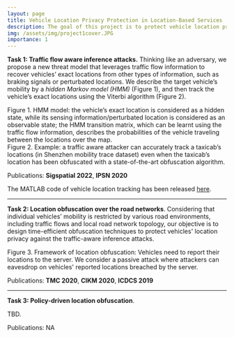 ```yaml
---
layout: page
title: Vehicle Location Privacy Protection in Location-Based Services
description: The goal of this project is to protect vehicle location privacy in various location based applications. 
img: /assets/img/project1cover.JPG
importance: 1
---
```


**Task 1: Traffic flow aware inference attacks.** Thinking like an adversary, we propose a new threat model that leverages traffic flow information to recover vehicles’ exact locations from other types of information, such as braking signals or perturbated locations. We describe the target vehicle’s mobility by a *hidden Markov model (HMM)* (Figure 1), and then track the vehicle’s exact locations using the Viterbi algorithm (Figure 2). 

<div class="row justify-content-md-center">
    <div class="col-sm-9">
        <img class="img-fluid rounded z-depth-1" src="{{ '/assets/img/TrafficAdapter_HMM.png' | relative_url }}" alt="" title="Figure 1. HMM model"/>
    </div>
</div>
<div class="caption">
    Figure 1. HMM model: the vehicle’s exact location is considered as a hidden state, while its sensing information/perturbated location is considered as an observable state; the HMM transition matrix, which can be learnt using the traffic flow information, describes the probabilities of the vehicle traveling between the locations over the map. 
</div>

<div class="row justify-content-md-center">
    <div class="col-sm-9">
        <img class="img-fluid rounded z-depth-1" src="{{ '/assets/img/TrafficAdapter_inference.png' | relative_url }}" alt="" title="Figure 1. Example: Accuracy of location tracking using the vehicle traffic flow information."/>
    </div>
</div>
<div class="caption">
    Figure 2. Example: a traffic aware attacker can accurately track a taxicab’s locations (in Shenzhen mobility trace dataset) even when the taxicab’s location has been obfuscated with a state-of-the-art obfuscation algorithm.
</div>

Publications: **Sigspatial 2022**, **IPSN 2020**

The MATLAB code of vehicle location tracking has been released [here](https://github.com/chenxiq1986/vehicle-traffic-flow-aware-attack).

---

**Task 2: Location obfuscation over the road networks**. Considering that individual vehicles’ mobility is restricted by various road environments, including traffic flows and local road network topology, our objective is to design time-efficient obfuscation techniques to protect vehicles' location privacy against the traffic-aware inference attacks. 


<div class="row justify-content-md-center">
    <div class="col-sm-9">
        <img class="img-fluid rounded z-depth-1" src="{{ '/assets/img/TrafficAdapter_Framework.png' | relative_url }}" alt="" title="Figure 3. Framework of location obfuscation"/>
    </div>
</div>
<div class="caption">
    Figure 3. Framework of location obfuscation: Vehicles need to report their locations to the server. We consider a passive attack where attackers can eavesdrop on vehicles' reported locations  breached by the server. 
</div>

Publications: 
**TMC 2020**, **CIKM 2020**, **ICDCS 2019**

---

**Task 3: Policy-driven location obfuscation**. 

TBD. 

Publications: NA

